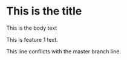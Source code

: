 # This is the title

This is the body text

This is feature 1 text.

This line conflicts with the master branch line.